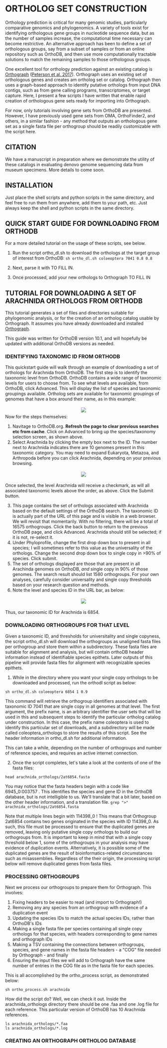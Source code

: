 # ORTHOLOG SET CONSTRUCTION
Orthology prediction is critical for many genomic studies, particularly comparative genomics and phylogenomics. A variety of tools exist for identifying orthologous gene groups in nucleotide sequence data, but as the number of samples increase, the computational time necessary can become restrictive.  An alternative approach has been to define a set of orthologous groups, say from a subset of samples or from an online repository such as OrthoDB, and then use more computationally tractable solutions to match the remaining samples to those orthologous groups.  

One excellent tool for orthology prediction against an existing catalog is [Orthograph](https://github.com/mptrsen/Orthograph) ([Peterson et al. 2017](https://bmcbioinformatics.biomedcentral.com/articles/10.1186/s12859-017-1529-8)). Orthograph uses an existing set of orthologous genes and creates am ortholog set or catalog.  Orthograph then uses a graph-based approach to identify putative orthologs from input DNA contigs, such as from gene calling programs, transcriptomes, or target capture.  Here, I present a few scripts I have written that enable rapid creation of orthologous gene sets ready for importing into Orthograph. 

For now, only tutorials involving gene sets from OrthoDB are presented. However, I have previously used gene sets from OMA, OrthoFinder2, and others, in a similar fashion - any method that outputs an orthologous gene set as a single fasta file per orthogroup should be readily customizable with the script here.

## CITATION

We have a manuscript in preparation where we demonstrate the utility of these catalogs in evaluating denovo genome sequencing data from museum specimens.  More details to come soon.

## INSTALLATION
Just place the shell scripts and python scripts in the same directory, and feel free to run them from anywhere, add them to your path, etc.  Just always keep the shell and python scripts in the same directory.

## QUICK START GUIDE FOR DOWNLOADING FROM ORTHODB
For a more detailed tutorial on the usage of these scripts, see below.

1) Run the script ortho_dl.sh to download the orthologs at the target group of interest from OrthoDB:
```sh ortho_dl.sh coloeoptera 7041 0.8 0.8```  

2) Next, parse it with TO FILL IN.

3) Once processed, add your new orthologs to Orthograph TO FILL IN

## TUTORIAL FOR DOWNLOADING A SET OF ARACHNIDA ORTHOLOGS FROM ORTHODB
This tutorial generates a set of files and directories suitable for phylogenomic analysis, or for the creation of an ortholog catalog usable by Orthograph. It assumes you have already downloaded and installed [Orthograph](https://github.com/mptrsen/Orthograph).

This guide was written for OrthoDB version 10.1, and will hopefully be updated with additional OrthoDB versions as needed.

### IDENTIFYING TAXONOMIC ID FROM ORTHODB
This quickstart guide will walk through an example of downloading a set of orthologs for Arachnida from OrthoDB. The first step is to identify the taxonomic level from OrthoDB.  OrthoDB contains a wide range of taxonomic levels for users to choose from.  To see what levels are available, from OrthoDB, click Advanced.  This will display the list of species and taxonomic groupings available.  Ortholog sets are available for taxonomic groupings of genomes that have  a box around their name, as in this example: 
<center>
<img src="https://github.com/jsoghigian/orthoset_construction/blob/master/example/ortho_db.png?raw=trueg" style="margin:5px 5px 5px 5px"> 
</center>
Now for the steps themselves:

1) Navitage to OrthoDB.org.  **Refresh the page to clear previous searches etc from cache**. Click on Advanced to bring up the species/taxonomy selection screen, as shown above.
2) Select Arachnida by clicking the empty box next to the ID.   The number next to Arachnida indicates there are 10 genomes present in this taxonomic category.  You may need to expand Eukaryota, Metazoa, and Arthropoda before you can click Arachnida, depending on your previous browsing.  

<center>
<img src="https://github.com/jsoghigian/orthoset_construction/blob/master/example/fig2.png?raw=trueg" style="margin:5px 5px 5px 5px"> 
</center>

Once selected, the level Arachnida will receive a checkmark, as will all associated taxonomic levels above the order, as above.  Click the Submit button. 

3) This page contains the set of orthologs associated with Arachnida based on the default settings of the OrthoDB search.  The taxonomic ID is actually part of the URL of this page and is visible in a web browser.  We will revisit that momentarily.  With no filtering, there will be a total of 16575 orthogroups.  Click the back button to return to the previous OrthoDB page, and click Advanced. Arachnida should still be selected; if it is not, re-select it.
4) Under Phyloprofile, change the first drop down box to present in all species; I will sometimes refer to this value as the universality of the orthologs.  Change the second drop down box to single copy in >90% of species.  Click submit.
5) The set of orthologs displayed are those that are present in all Arachinda genomes on OrthoDB, *and* single copy in 90% of those genomes. The search result should list 1580 orthogroups.  For your own analyses, carefully consider universality and single copy thresholds based on your research question and methods. 
6) Note the level and species ID in the URL bar, as below:

<center>
<img src="https://github.com/jsoghigian/orthoset_construction/blob/master/example/fig3.png?raw=trueg" style="margin:5px 5px 5px 5px"> 
</center>

Thus, our taxonomic ID for Arachnida is 6854.

### DOWNLOADING ORTHOGROUPS FOR THAT LEVEL
Given a taxonomic ID, and thresholds for universitality and single copyness, the script ortho_dl.sh will download the orthogroups as unaligned fasta files per orthogroup and store them within a subdirectory.  These fasta files are suitable for alignment and analysis, but will contain orthoDB header information instead of identifiable species epithets.  Later outputs of this pipeline will provide fasta files for alignment with recognizable species epithets.
1) While in the directory where you want your single copy orthologs to be downloaded and processed, run the orthodl script as below:

```sh ortho_dl.sh coloeoptera 6854 1 0.9```  

This command will retrieve the orthogroup identifiers associated with taxonomic ID 7041 that are single copy in all genomes at that level. The first argument, the prefix name, is an arbitrary identifier the user sets that will be used in this and subsequent steps to identify the particular ortholog catalog under construction.  In this case, the prefix name coleoptera is used to identify this particular set of downloads, and a subdirectory will be made called coleoptera_orthologs to store the results of this script.   See the header information in ortho_dl.sh for additional information.

This can take a while, depending on the number of orthogroups and number of reference species, and requires an active internet connection.  

2) Once the script completes, let's take a look at the contents of one of the fasta files:

```head arachnida_orthologs/2at6854.fasta```

You may notice that the fasta headers begin with a code like 6945_0:003757 . This identifies the species and gene ID in the OrthoDB database, but is not intelligible to us. We'll translate that a bit later, based on the other header information, and a translation file.
```grep ">" arachnida_orthologs/2at6854.fasta```

Note that multiple lines begin with 114398_0 ! This means that Orthogroup 2at6854 contains two genes originated in the species with ID 114398_0. As such, this file must be processed to ensure that the duplicated genes are removed, leaving only putative single copy orthologs to build our orthogroups from. It is important to keep in mind that with a single copy threshold below 1, some of the orthogroups in your analysis may have evidence of duplication events. Alternatively, it is possible some of the duplicated genes are the result of bioinformatics-related circumstances such as misassemblies. Regardless of the their origin, the processing script below will remove duplicated genes from fasta files.

### PROCESSING ORTHOGROUPS
Next we process our orthogroups to prepare them for Orthograph.  This involves: 

1) Fixing headers to be easier to read (and import to Orthograph!)
2) Removing any any species from an orthogroup with evidence of a duplication event
3) Updating the species IDs to match the actual species IDs, rather than OrthoDB's IDs
4) Making a single fasta file per species containing all single copy orthologs for that species, with headers corresponding to gene names and orthograph IDs
5) Making a TSV containing the connections between orthogroups, species, and gene names in the fasta file headers - a "COG" file needed by Orthograph - and finally
6) Ensuring the input files we will add to Orthograph have the same number of entries in the COG file as in the fasta file for each species.

This is all accomplished by the ortho_process script, as demonstrated below:

```sh ortho_process.sh arachnida```

How did the script do?  Well, we can check it out.  Inside the arachnida_orthologs directory there should be one .faa and one .log file for each reference.  This particular version of OrthoDB has 10 Arachnida references.

```ls arachnida_orthologs/*.faa```  
```ls arachnida_orthologs/*.log```

### CREATING AN ORTHOGRAPH ORTHOLOG DATABASE
